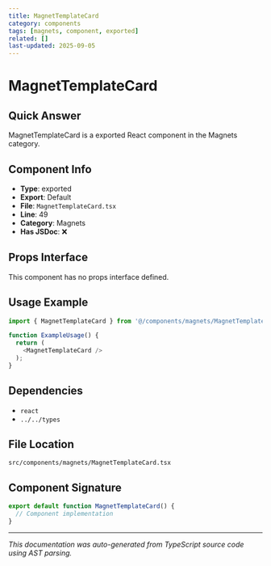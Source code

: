 ```yaml
---
title: MagnetTemplateCard
category: components
tags: [magnets, component, exported]
related: []
last-updated: 2025-09-05
---
```


# MagnetTemplateCard

## Quick Answer
MagnetTemplateCard is a exported React component in the Magnets category.

## Component Info

- **Type**: exported
- **Export**: Default
- **File**: `MagnetTemplateCard.tsx`
- **Line**: 49
- **Category**: Magnets
- **Has JSDoc**: ❌

## Props Interface

This component has no props interface defined.

## Usage Example

```typescript
import { MagnetTemplateCard } from '@/components/magnets/MagnetTemplateCard';

function ExampleUsage() {
  return (
    <MagnetTemplateCard />
  );
}
```

## Dependencies


- `react`
- `../../types`


## File Location

`src/components/magnets/MagnetTemplateCard.tsx`

## Component Signature

```typescript
export default function MagnetTemplateCard() { 
  // Component implementation
}
```

---

*This documentation was auto-generated from TypeScript source code using AST parsing.*
